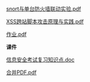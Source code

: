 <!-- tabs:start -->
[snort与单台防火墙联动实验.pdf](https://gh.hitcs.cc/https://raw.githubusercontent.com/HIT-OpenCS/CS_Courses/main/公共课程/信息安全概论/snort与单台防火墙联动实验.pdf)

[XSS跨站脚本攻击原理与实践.pdf](https://gh.hitcs.cc/https://raw.githubusercontent.com/HIT-OpenCS/CS_Courses/main/公共课程/信息安全概论/XSS跨站脚本攻击原理与实践.pdf)

[作业.pdf](https://gh.hitcs.cc/https://raw.githubusercontent.com/HIT-OpenCS/CS_Courses/main/公共课程/信息安全概论/作业.pdf)

**课件**

[信息安全考试复习知识点.doc](https://gh.hitcs.cc/https://raw.githubusercontent.com/HIT-OpenCS/CS_Courses/main/公共课程/信息安全概论/课件/信息安全考试复习知识点.doc)

[合并PDF.pdf](https://gh.hitcs.cc/https://raw.githubusercontent.com/HIT-OpenCS/CS_Courses/main/公共课程/信息安全概论/课件/合并PDF.pdf)

<!-- tabs:end -->